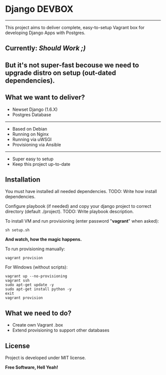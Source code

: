 Django DEVBOX
=============
-------------

This project aims to deliver complete, easy-to-setup Vagrant box for developing Django Apps with Postgres.

## Currently: *Should Work ;)*
But it's not super-fast becouse we need to upgrade distro on setup (out-dated dependencies).
-------------


What we want to deliver?
-------------
  - Newset Django (1.6.X)
  - Postgres Database

  ---

  - Based on Debian
  - Running on Nginx
  - Running via uWSGI
  - Provisioning via Ansible

  ---

  - Super easy to setup
  - Keep this project up-to-date


Installation
-------------

You must have installed all needed dependencies.
TODO: Write how install dependencies.

Configure playbook (if needed) and copy your django project to correct directory (default ./project).
TODO: Write playbook description.


To install VM and run provisioning (enter password "**vagrant**" when asked):

```
sh setup.sh
```

**And watch, how the magic happens.**




To run provisioning manually:

```
vagrant provision
```


For Windows (without scripts):

```
vagrant up --no-provisioning
vagrant ssh
sudo apt-get update -y
sudo apt-get install python -y
exit
vagrant provision
```

What we need to do?
-------------
- Create own Vagrant .box
- Extend provisioning to support other databases


License
-------------
Project is developed under MIT license.

**Free Software, Hell Yeah!**
